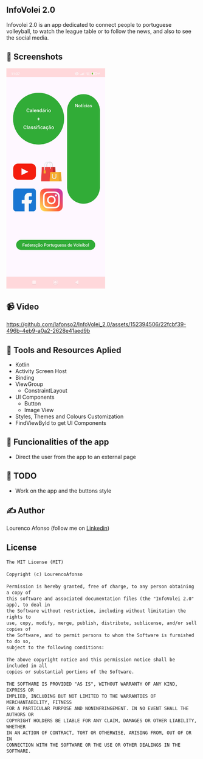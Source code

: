 ## InfoVolei 2.0
Infovolei 2.0 is an app dedicated to connect people to portuguese volleyball, to watch the league table or to follow the news, and also to see the social media.  

## :camera_flash: Screenshots
<!-- You can add more screenshots here if you like -->
<img src="/result/img1.jpg" width="260">

## :video_camera: Video
https://github.com/lafonso2/InfoVolei_2.0/assets/152394506/22fcbf39-496b-4eb9-a0a2-2628e41aed9b

## :wrench: Tools and Resources Aplied
- Kotlin
- Activity Screen Host 
- Binding
- ViewGroup
    - ConstraintLayout
- UI Components
    - Button
    - Image View
- Styles, Themes and Colours Customization
- FindViewById to get UI Components

## :dart: Funcionalities of the app
- Direct the user from the app to an external page

## :scroll: TODO
- Work on the app and the buttons style

## :writing_hand: Author
Lourenco Afonso (follow me on [Linkedin](https://www.linkedin.com/in/louren%C3%A7o-afonso-b15127113/))

## License
```
The MIT License (MIT)

Copyright (c) LourencoAfonso

Permission is hereby granted, free of charge, to any person obtaining a copy of
this software and associated documentation files (the "InfoVolei 2.0" app), to deal in
the Software without restriction, including without limitation the rights to
use, copy, modify, merge, publish, distribute, sublicense, and/or sell copies of
the Software, and to permit persons to whom the Software is furnished to do so,
subject to the following conditions:

The above copyright notice and this permission notice shall be included in all
copies or substantial portions of the Software.

THE SOFTWARE IS PROVIDED "AS IS", WITHOUT WARRANTY OF ANY KIND, EXPRESS OR
IMPLIED, INCLUDING BUT NOT LIMITED TO THE WARRANTIES OF MERCHANTABILITY, FITNESS
FOR A PARTICULAR PURPOSE AND NONINFRINGEMENT. IN NO EVENT SHALL THE AUTHORS OR
COPYRIGHT HOLDERS BE LIABLE FOR ANY CLAIM, DAMAGES OR OTHER LIABILITY, WHETHER
IN AN ACTION OF CONTRACT, TORT OR OTHERWISE, ARISING FROM, OUT OF OR IN
CONNECTION WITH THE SOFTWARE OR THE USE OR OTHER DEALINGS IN THE SOFTWARE.
```
